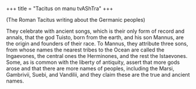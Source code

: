+++
title = "Tacitus on manu tvAShTra"
+++

(The Roman Tacitus writing about the Germanic peoples)

They celebrate with ancient songs, which is their only form of record and annals, that the god Tuisto, born from the earth, and his son Mannus, are the origin and founders of their race. To Mannus, they attribute three sons, from whose names the nearest tribes to the Ocean are called the Ingaevones, the central ones the Herminones, and the rest the Istaevones. Some, as is common with the liberty of antiquity, assert that more gods arose and that there are more names of peoples, including the Marsi, Gambrivii, Suebi, and Vandilii, and they claim these are the true and ancient names.
